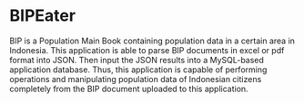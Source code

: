 # BIPEater
BIP is a Population Main Book containing population data in a certain area in Indonesia. This application is able to parse BIP documents in excel or pdf format into JSON. Then input the JSON results into a MySQL-based application database. Thus, this application is capable of performing operations and manipulating population data of Indonesian citizens completely from the BIP document uploaded to this application.
